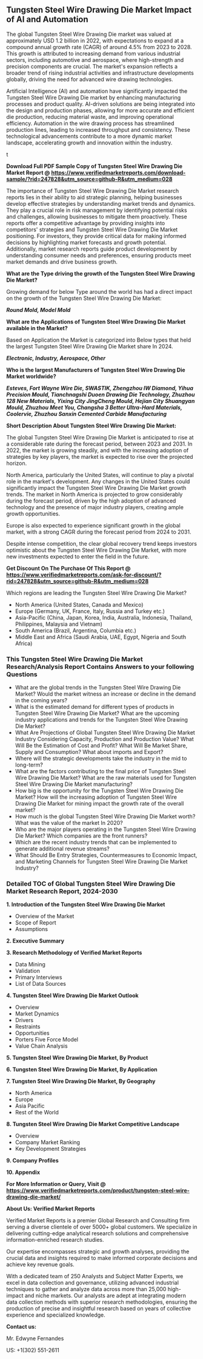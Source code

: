 <h2>Tungsten Steel Wire Drawing Die Market Impact of AI and Automation</h2><p>The global Tungsten Steel Wire Drawing Die market was valued at approximately USD 1.2 billion in 2022, with expectations to expand at a compound annual growth rate (CAGR) of around 4.5% from 2023 to 2028. This growth is attributed to increasing demand from various industrial sectors, including automotive and aerospace, where high-strength and precision components are crucial. The market's expansion reflects a broader trend of rising industrial activities and infrastructure developments globally, driving the need for advanced wire drawing technologies.</p><p>Artificial Intelligence (AI) and automation have significantly impacted the Tungsten Steel Wire Drawing Die market by enhancing manufacturing processes and product quality. AI-driven solutions are being integrated into the design and production phases, allowing for more accurate and efficient die production, reducing material waste, and improving operational efficiency. Automation in the wire drawing process has streamlined production lines, leading to increased throughput and consistency. These technological advancements contribute to a more dynamic market landscape, accelerating growth and innovation within the industry.</p>t</p><p id="" class=""><strong>Download Full PDF Sample Copy of Tungsten Steel Wire Drawing Die Market Report @ <a href="https://www.verifiedmarketreports.com/download-sample/?rid=247828&utm_source=github-R&utm_medium=028" target="_blank">https://www.verifiedmarketreports.com/download-sample/?rid=247828&utm_source=github-R&utm_medium=028</a></strong></p><p>The importance of&nbsp;Tungsten Steel Wire Drawing Die Market research reports lies in their ability to aid strategic planning, helping businesses develop effective strategies by understanding market trends and dynamics. They play a crucial role in risk management by identifying potential risks and challenges, allowing businesses to mitigate them proactively. These reports offer a competitive advantage by providing insights into competitors' strategies and Tungsten Steel Wire Drawing Die Market positioning. For investors, they provide critical data for making informed decisions by highlighting market forecasts and growth potential. Additionally, market research reports guide product development by understanding consumer needs and preferences, ensuring products meet market demands and drive business growth.</p><p><strong>What are the&nbsp;Type driving the growth of the Tungsten Steel Wire Drawing Die Market?</strong></p><p id="" class="">Growing demand for below Type around the world has had a direct impact on the growth of the Tungsten Steel Wire Drawing Die Market:</p><em><strong>Round Mold, Model Mold</strong></em></p><strong>What are the&nbsp;Applications&nbsp;of Tungsten Steel Wire Drawing Die Market available in the Market?</strong></p><p id="" class="">Based on Application the Market is categorized into Below types that held the largest Tungsten Steel Wire Drawing Die Market share In 2024.</p><em><strong>Electronic, Industry, Aerospace, Other</strong></em></p><strong>Who is the largest Manufacturers of Tungsten Steel Wire Drawing Die Market worldwide?</strong></p><p><em><strong>Esteves, Fort Wayne Wire Die, SWASTIK, Zhengzhou IW Diamond, Yihua Precision Mould, Tianchnagshi Duoen Drawing Die Technology, Zhuzhou 128 New Materials, Yixing City JingCheng Mould, Hejian City Shuangyan Mould, Zhuzhou Meet You, Changsha 3 Better Ultra-Hard Materials, Coolervie, Zhuzhou Sanxin Cemented Carbide Manufacturing</strong></em></p><p id="" class=""><strong>Short Description About Tungsten Steel Wire Drawing Die Market:</strong></p><p>The global Tungsten Steel Wire Drawing Die Market is anticipated to rise at a considerable rate during the forecast period, between 2023 and 2031. In 2022, the market is growing steadily, and with the increasing adoption of strategies by key players, the market is expected to rise over the projected horizon.</p><p>North America, particularly the United States, will continue to play a pivotal role in the market's development. Any changes in the United States could significantly impact the Tungsten Steel Wire Drawing Die Market growth trends. The market in North America is projected to grow considerably during the forecast period, driven by the high adoption of advanced technology and the presence of major industry players, creating ample growth opportunities.</p><p>Europe is also expected to experience significant growth in the global market, with a strong CAGR during the forecast period from 2024 to 2031.</p><p>Despite intense competition, the clear global recovery trend keeps investors optimistic about the Tungsten Steel Wire Drawing Die Market, with more new investments expected to enter the field in the future.</p><p id="" class=""><strong>Get Discount On The Purchase Of This Report @ <a href="https://www.verifiedmarketreports.com/ask-for-discount/?rid=247828&utm_source=github-R&utm_medium=028" target="_blank">https://www.verifiedmarketreports.com/ask-for-discount/?rid=247828&utm_source=github-R&utm_medium=028</a></strong></p>Which regions are leading the Tungsten Steel Wire Drawing Die Market?</p><ul><li>North America (United States, Canada and Mexico)</li><li>Europe (Germany, UK, France, Italy, Russia and Turkey etc.)</li><li>Asia-Pacific (China, Japan, Korea, India, Australia, Indonesia, Thailand, Philippines, Malaysia and Vietnam)</li><li>South America (Brazil, Argentina, Columbia etc.)</li><li>Middle East and Africa (Saudi Arabia, UAE, Egypt, Nigeria and South Africa)</li></ul><h3 id="" class="">This Tungsten Steel Wire Drawing Die Market Research/Analysis Report Contains Answers to your following Questions</h3><ul><li>What are the global trends in the Tungsten Steel Wire Drawing Die Market? Would the market witness an increase or decline in the demand in the coming years?</li><li>What is the estimated demand for different types of products in Tungsten Steel Wire Drawing Die Market? What are the upcoming industry applications and trends for the Tungsten Steel Wire Drawing Die Market?</li><li>What Are Projections of Global Tungsten Steel Wire Drawing Die Market Industry Considering Capacity, Production and Production Value? What Will Be the Estimation of Cost and Profit? What Will Be Market Share, Supply and Consumption? What about imports and Export?</li><li>Where will the strategic developments take the industry in the mid to long-term?</li><li>What are the factors contributing to the final price of Tungsten Steel Wire Drawing Die Market? What are the raw materials used for Tungsten Steel Wire Drawing Die Market manufacturing?</li><li>How big is the opportunity for the Tungsten Steel Wire Drawing Die Market? How will the increasing adoption of Tungsten Steel Wire Drawing Die Market for mining impact the growth rate of the overall market?</li><li>How much is the global Tungsten Steel Wire Drawing Die Market worth? What was the value of the market In 2020?</li><li>Who are the major players operating in the Tungsten Steel Wire Drawing Die Market? Which companies are the front runners?</li><li>Which are the recent industry trends that can be implemented to generate additional revenue streams?</li><li>What Should Be Entry Strategies, Countermeasures to Economic Impact, and Marketing Channels for Tungsten Steel Wire Drawing Die Market Industry?</li></ul><h3 id="" class="">Detailed TOC of Global Tungsten Steel Wire Drawing Die Market Research Report, 2024-2030</h3><p id="" class=""><strong>1. Introduction of the Tungsten Steel Wire Drawing Die Market</strong></p><ul><li>Overview of the Market</li><li>Scope of Report</li><li>Assumptions</li></ul><p id="" class=""><strong>2. Executive Summary</strong></p><p id="" class=""><strong>3. Research Methodology of Verified Market Reports</strong></p><ul><li>Data Mining</li><li>Validation</li><li>Primary Interviews</li><li>List of Data Sources</li></ul><p id="" class=""><strong>4. Tungsten Steel Wire Drawing Die Market Outlook</strong></p><ul><li>Overview</li><li>Market Dynamics</li><li>Drivers</li><li>Restraints</li><li>Opportunities</li><li>Porters Five Force Model</li><li>Value Chain Analysis</li></ul><p id="" class=""><strong>5. Tungsten Steel Wire Drawing Die Market, By Product</strong></p><p id="" class=""><strong>6. Tungsten Steel Wire Drawing Die Market, By Application</strong></p><p id="" class=""><strong>7. Tungsten Steel Wire Drawing Die Market, By Geography</strong></p><ul><li>North America</li><li>Europe</li><li>Asia Pacific</li><li>Rest of the World</li></ul><p id="" class=""><strong>8. Tungsten Steel Wire Drawing Die Market Competitive Landscape</strong></p><ul><li>Overview</li><li>Company Market Ranking</li><li>Key Development Strategies</li></ul><p id="" class=""><strong>9. Company Profiles</strong></p><p id="" class=""><strong>10. Appendix</strong></p><p id="" class=""><strong>For More Information or Query, Visit @ <a href="https://www.verifiedmarketreports.com/product/tungsten-steel-wire-drawing-die-market/" target="_blank">https://www.verifiedmarketreports.com/product/tungsten-steel-wire-drawing-die-market/</a></strong></p><p id="" class=""><strong>About Us: Verified Market Reports</strong></p><p id="" class="">Verified Market Reports is a premier Global Research and Consulting firm serving a diverse clientele of over 5000+ global customers. We specialize in delivering cutting-edge analytical research solutions and comprehensive information-enriched research studies.</p><p id="" class="">Our expertise encompasses strategic and growth analyses, providing the crucial data and insights required to make informed corporate decisions and achieve key revenue goals.</p><p id="" class="">With a dedicated team of 250 Analysts and Subject Matter Experts, we excel in data collection and governance, utilizing advanced industrial techniques to gather and analyze data across more than 25,000 high-impact and niche markets. Our analysts are adept at integrating modern data collection methods with superior research methodologies, ensuring the production of precise and insightful research based on years of collective experience and specialized knowledge.</p><p id="" class=""><strong>Contact us:</strong></p><p id="" class="">Mr. Edwyne Fernandes</p><p id="" class="">US: +1(302) 551-2611</p>